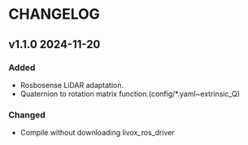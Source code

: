 # CHANGELOG 

## v1.1.0 2024-11-20
### Added
- Rosbosense LiDAR adaptation.
- Quaternion to rotation matrix function.(config/*.yaml~extrinsic_Q)
### Changed
- Compile without downloading livox_ros_driver



  
